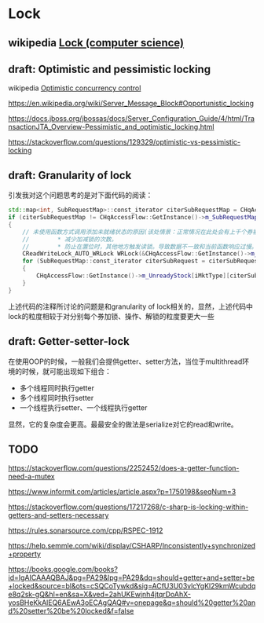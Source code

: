 # Lock



## wikipedia [Lock (computer science)](https://en.wikipedia.org/wiki/Lock_(computer_science))



## draft: Optimistic and pessimistic locking

wikipedia [Optimistic concurrency control](https://en.wikipedia.org/wiki/Optimistic_concurrency_control)



https://en.wikipedia.org/wiki/Server_Message_Block#Opportunistic_locking



https://docs.jboss.org/jbossas/docs/Server_Configuration_Guide/4/html/TransactionJTA_Overview-Pessimistic_and_optimistic_locking.html



https://stackoverflow.com/questions/129329/optimistic-vs-pessimistic-locking



## draft: Granularity of lock

引发我对这个问题思考的是对下面代码的阅读：

```c++
std::map<int, SubRequestMap>::const_iterator citerSubRequestMap = CHqAccessFlow::GetInstance()->m_SubRequestMapByMkt.find(iMktType);
if (citerSubRequestMap != CHqAccessFlow::GetInstance()->m_SubRequestMapByMkt.end())
{
    // 未使用函数方式调用添加未就绪状态的原因(该处情景：正常情况在此处会有上千个券被置位。)
    //        * 减少加减锁的次数。
    //        * 防止在置位时，其他地方触发读锁。导致数据不一致和当前函数响应过慢。
    CReadWriteLock_AUTO_WRLock WRLock(&CHqAccessFlow::GetInstance()->m_hUnreadyStock);
    for (SubRequestMap::const_iterator citerSubRequest = citerSubRequestMap->second.begin(); citerSubRequest != citerSubRequestMap->second.end(); ++citerSubRequest)
    {
        CHqAccessFlow::GetInstance()->m_UnreadyStock[iMktType][citerSubRequest->first.c_str()] = citerSubRequest->second;
    }
}
```

上述代码的注释所讨论的问题是和granularity of lock相关的，显然，上述代码中lock的粒度相较于对分别每个券加锁、操作、解锁的粒度要更大一些



## draft: Getter-setter-lock

在使用OOP的时候，一般我们会提供getter、setter方法，当位于multithread环境的时候，就可能出现如下组合：
- 多个线程同时执行getter
- 多个线程同时执行setter
- 一个线程执行setter、一个线程执行getter

显然，它的复杂度会更高。最最安全的做法是serialize对它的read和write。



## TODO

https://stackoverflow.com/questions/2252452/does-a-getter-function-need-a-mutex

https://www.informit.com/articles/article.aspx?p=1750198&seqNum=3

https://stackoverflow.com/questions/17217268/c-sharp-is-locking-within-getters-and-setters-necessary

https://rules.sonarsource.com/cpp/RSPEC-1912

https://help.semmle.com/wiki/display/CSHARP/Inconsistently+synchronized+property

https://books.google.com/books?id=IgAICAAAQBAJ&pg=PA29&lpg=PA29&dq=should+getter+and+setter+be+locked&source=bl&ots=cSQCoTywkd&sig=ACfU3U03vlcYgKl29kmWcubdqe8q2sk-gQ&hl=en&sa=X&ved=2ahUKEwjnh4jtqrDoAhX-yosBHeKkAlEQ6AEwA3oECAgQAQ#v=onepage&q=should%20getter%20and%20setter%20be%20locked&f=false